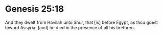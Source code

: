 # Genesis 25:18

And they dwelt from Havilah unto Shur, that [is] before Egypt, as thou goest toward Assyria: [and] he died in the presence of all his brethren.